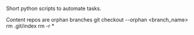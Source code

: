 Short python scripts to automate tasks.

Content repos are orphan branches
git checkout --orphan <branch_name>
rm .git/index
rm -r *

